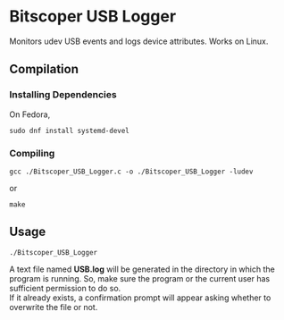 # Bitscoper USB Logger
Monitors udev USB events and logs device attributes. Works on Linux.

## Compilation
### Installing Dependencies
On Fedora,
```
sudo dnf install systemd-devel
```

### Compiling
```
gcc ./Bitscoper_USB_Logger.c -o ./Bitscoper_USB_Logger -ludev
```
or
```
make
```

## Usage
```
./Bitscoper_USB_Logger
```

A text file named **USB.log** will be generated in the directory in which the program is running. So, make sure the program or the current user has sufficient permission to do so.  
If it already exists, a confirmation prompt will appear asking whether to overwrite the file or not.